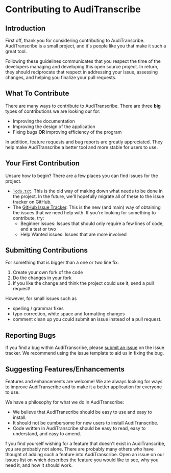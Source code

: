 # Contributing to AudiTranscribe

## Introduction

First off, thank you for considering contributing to AudiTranscribe. AudiTranscribe is a small project, and it's people
like you that make it such a great tool.

Following these guidelines communicates that you respect the time of the developers managing and developing this open
source project. In return, they should reciprocate that respect in addressing your issue, assessing changes, and helping
you finalize your pull requests.

## What To Contribute

There are many ways to contribute to AudiTranscribe. There are three **big** types of contributions we are looking our
for:

- Improving the documentation
- Improving the design of the application
- Fixing bugs **OR** improving efficiency of the program

In addition, feature requests and bug reports are greatly appreciated. They help make AudiTranscribe a better tool and
more stable for users to use.

## Your First Contribution

Unsure how to begin? There are a few places you can find issues for the project.

- [`Todo.txt`](Todo.txt). This is the old way of making down what needs to be done in the project. In the future, we'll
  hopefully migrate all of these to the issue tracker on GitHub.
- The [GitHub Issue Tracker](https://github.com/Ryan-Kan/AudiTranscribe/issues). This is the new (and main) way of
  obtaining the issues that we need help with. If you're looking for something to contribute, try:
    - Beginner issues: Issues that should only require a few lines of code, and a test or two
    - Help Wanted issues: Issues that are more involved

## Submitting Contributions

For something that is bigger than a one or two line fix:

1. Create your own fork of the code
2. Do the changes in your fork
3. If you like the change and think the project could use it, send a pull request!

However, for small issues such as

- spelling / grammar fixes
- typo correction, white space and formatting changes
- comment clean up you could submit an issue instead of a pull request.

## Reporting Bugs

If you find a bug within AudiTranscribe, please [submit an issue](https://github.com/Ryan-Kan/AudiTranscribe/issues)
on the issue tracker. We recommend using the issue template to aid us in fixing the bug.

## Suggesting Features/Enhancements

Features and enhancements are welcome! We are always looking for ways to improve AudiTranscribe and to make it a better
application for everyone to use.

We have a philosophy for what we do in AudiTranscribe:

- We believe that AudiTranscribe should be easy to use and easy to install.
- It should not be cumbersome for new users to install AudiTranscribe.
- Code written in AudiTranscribe should be easy to read, easy to understand, and easy to amend.

f you find yourself wishing for a feature that doesn't exist in AudiTranscribe, you are probably not alone. There are
probably many others who have thought of adding such a feature into AudiTranscribe. Open an issue on our issues list on
which describes the feature you would like to see, why you need it, and how it should work.
